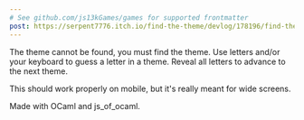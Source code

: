 ```yaml
---
# See github.com/js13kGames/games for supported frontmatter
post: https://serpent7776.itch.io/find-the-theme/devlog/178196/find-the-theme-postmortem
---
```

The theme cannot be found, you must find the theme. Use letters and/or your keyboard to guess a letter in a theme. Reveal all letters to advance to the next theme.

This should work properly on mobile, but it's really meant for wide screens.

Made with OCaml and js_of_ocaml.
